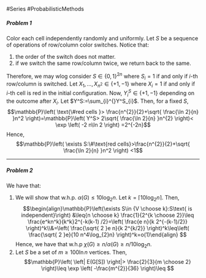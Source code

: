 #Series #ProbabilisticMethods 

##### Problem 1
Color each cell independently randomly and uniformly. Let $S$ be a sequence of operations of row/column color switches. Notice that:
1. the order of the switch does not matter. 
1. if we switch the same row/column twice, we return back to the same.

Therefore, we may wlog consider $S\in\{ 0,1 \}^{2n}$ where $S_{i}=1$ if and only if $i$-th row/column is switched. Let $X_{1},\dots,X_{n^{2}}\in \{ +1,-1 \}$ where $X_{i}=1$ if and only if $i$-th cell is red in the initial configuration. Now, $Y^S_{i}\in \{ +1,-1 \}$ depending on the outcome after $X_{i}$. Let $Y^S:=\sum_{i}^{}Y^S_{i}$. Then, for a fixed $S$, $$\mathbb{P}\left( \text{\#red cells }> \frac{n^{2}}{2}+\sqrt{ \frac{\ln 2}{n} }n^2 \right)=\mathbb{P}\left( Y^S> 2\sqrt{ \frac{\ln 2}{n} }n^{2} \right)< \exp \left( -2 n\ln 2 \right) =2^{-2n}$$Hence, $$\mathbb{P}\left( \exists S:\#\text{red cells}>\frac{n^{2}}{2}+\sqrt{ \frac{\ln 2}{n} }n^2  \right) <1$$


---
##### Problem 2
We have that:
1. We will show that w.h.p. $\alpha(G)\leq 10 \log_{2}n$. Let $k=\left\lceil10 \log_{2}n\right\rceil$. Then, $$\begin{align}\mathbb{P}\left(\exists S\in {V \choose k}:S\text{ is independent}\right) &\leq{n \choose k} \frac{1}{2^{k \choose 2}}\leq \frac{e^kn^k}{k^k}2^{-k(k-1) /2}=\left( \frac{e n}{k 2^{-(k-1)/2}} \right)^k\\&=\left( \frac{\sqrt{ 2 }e n}{k 2^{k/2}} \right)^k\leq\left( \frac{\sqrt{ 2 }e}{10  n^4\log_{2}n} \right)^k=o(1)\end{align} $$Hence, we have that w.h.p $\chi(G)\geq n / \alpha(G)\geq n/10 \log_{2} n$.
2. Let $S$ be a set of $m\geq 100\ln n$ vertices. Then, $$\mathbb{P}\left( \left| E(G[S]) \right|> \frac{2}{3}{m \choose 2} \right)\leq \exp \left( -\frac{m^{2}}{36} \right)\leq $$
